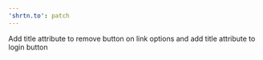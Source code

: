 ```yaml
---
'shrtn.to': patch
---
```


Add title attribute to remove button on link options and add title attribute to login button
